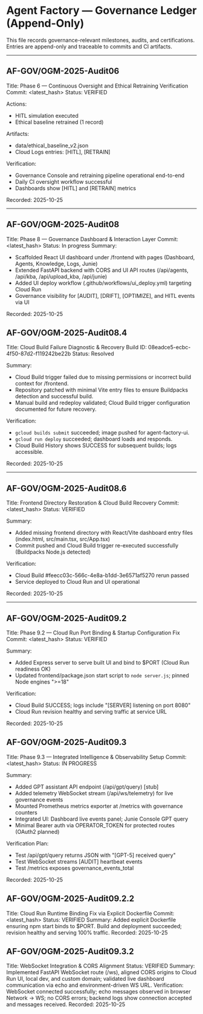 # Agent Factory — Governance Ledger (Append-Only)

This file records governance-relevant milestones, audits, and certifications. Entries are append-only and traceable to commits and CI artifacts.

---

## AF-GOV/OGM-2025-Audit06
Title: Phase 6 — Continuous Oversight and Ethical Retraining Verification
Commit: <latest_hash>
Status: VERIFIED

Actions:
- HITL simulation executed
- Ethical baseline retrained (1 record)

Artifacts:
- data/ethical_baseline_v2.json
- Cloud Logs entries: [HITL], [RETRAIN]

Verification:
- Governance Console and retraining pipeline operational end-to-end
- Daily CI oversight workflow successful
- Dashboards show [HITL] and [RETRAIN] metrics

Recorded: 2025-10-25

---

## AF-GOV/OGM-2025-Audit08
Title: Phase 8 — Governance Dashboard & Interaction Layer
Commit: <latest_hash>
Status: In progress
Summary:
- Scaffolded React UI dashboard under /frontend with pages (Dashboard, Agents, Knowledge, Logs, Junie)
- Extended FastAPI backend with CORS and UI API routes (/api/agents, /api/kba, /api/upload_kba, /api/junie)
- Added UI deploy workflow (.github/workflows/ui_deploy.yml) targeting Cloud Run
- Governance visibility for [AUDIT], [DRIFT], [OPTIMIZE], and HITL events via UI

Recorded: 2025-10-25


## AF-GOV/OGM-2025-Audit08.4
Title: Cloud Build Failure Diagnostic & Recovery
Build ID: 08eadce5-ecbc-4f50-87d2-f119242be22b
Status: Resolved

Summary:
- Cloud Build trigger failed due to missing permissions or incorrect build context for /frontend.
- Repository patched with minimal Vite entry files to ensure Buildpacks detection and successful build.
- Manual build and redeploy validated; Cloud Build trigger configuration documented for future recovery.

Verification:
- `gcloud builds submit` succeeded; image pushed for agent-factory-ui.
- `gcloud run deploy` succeeded; dashboard loads and responds.
- Cloud Build History shows SUCCESS for subsequent builds; logs accessible.

Recorded: 2025-10-25


---

## AF-GOV/OGM-2025-Audit08.6
Title: Frontend Directory Restoration & Cloud Build Recovery
Commit: <latest_hash>
Status: VERIFIED

Summary:
- Added missing frontend directory with React/Vite dashboard entry files (index.html, src/main.tsx, src/App.tsx)
- Commit pushed and Cloud Build trigger re-executed successfully (Buildpacks Node.js detected)

Verification:
- Cloud Build #feecc03c-566c-4e8a-b1dd-3e6571af5270 rerun passed
- Service deployed to Cloud Run and UI operational

Recorded: 2025-10-25

---

## AF-GOV/OGM-2025-Audit09.2
Title: Phase 9.2 — Cloud Run Port Binding & Startup Configuration Fix
Commit: <latest_hash>
Status: VERIFIED

Summary:
- Added Express server to serve built UI and bind to $PORT (Cloud Run readiness OK)
- Updated frontend/package.json start script to `node server.js`; pinned Node engines ">=18"

Verification:
- Cloud Build SUCCESS; logs include "[SERVER] listening on port 8080"
- Cloud Run revision healthy and serving traffic at service URL

Recorded: 2025-10-25

## AF-GOV/OGM-2025-Audit09.3
Title: Phase 9.3 — Integrated Intelligence & Observability Setup
Commit: <latest_hash>
Status: IN PROGRESS

Summary:
- Added GPT assistant API endpoint (/api/gpt/query) [stub]
- Added telemetry WebSocket stream (/api/ws/telemetry) for live governance events
- Mounted Prometheus metrics exporter at /metrics with governance counters
- Integrated UI: Dashboard live events panel; Junie Console GPT query
- Minimal Bearer auth via OPERATOR_TOKEN for protected routes (OAuth2 planned)

Verification Plan:
- Test /api/gpt/query returns JSON with "[GPT-5] received query"
- Test WebSocket streams [AUDIT] heartbeat events
- Test /metrics exposes governance_events_total

Recorded: 2025-10-25


## AF-GOV/OGM-2025-Audit09.2.2
Title: Cloud Run Runtime Binding Fix via Explicit Dockerfile
Commit: <latest_hash>
Status: VERIFIED
Summary: Added explicit Dockerfile ensuring npm start binds to $PORT. Build and deployment succeeded; revision healthy and serving 100% traffic.
Recorded: 2025-10-25


## AF-GOV/OGM-2025-Audit09.3.2
Title: WebSocket Integration & CORS Alignment
Status: VERIFIED
Summary: Implemented FastAPI WebSocket route (/ws), aligned CORS origins to Cloud Run UI, local dev, and custom domain; validated live dashboard communication via echo and environment-driven WS URL.
Verification: WebSocket connected successfully; echo messages observed in browser Network → WS; no CORS errors; backend logs show connection accepted and messages received.
Recorded: 2025-10-25
